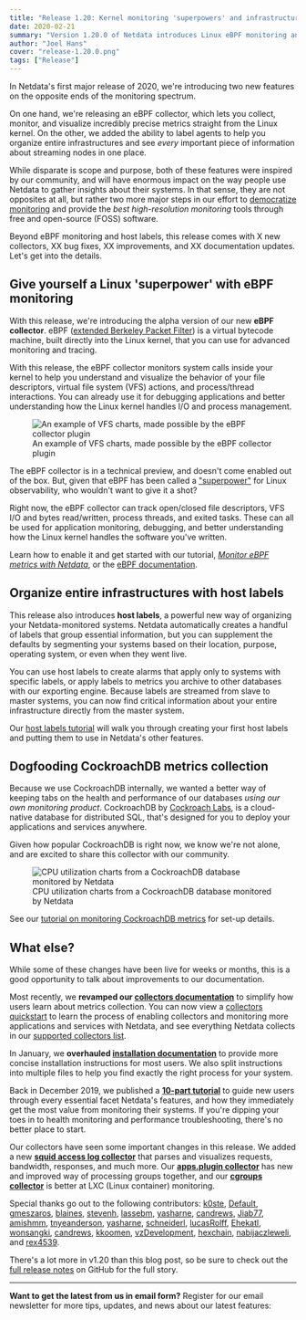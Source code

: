 ```yaml
---
title: "Release 1.20: Kernel monitoring 'superpowers' and infrastructure-wide labels" 
date: 2020-02-21
summary: "Version 1.20.0 of Netdata introduces Linux eBPF monitoring and host labels that help you organize your infrastructure, in addition to CockroachDB monitoring and brand-new documentation to make learning about Netdata easier." 
author: "Joel Hans" 
cover: "release-1.20.0.png" 
tags: ["Release"]
---
```


In Netdata's first major release of 2020, we're introducing two new features on the opposite ends of the monitoring
spectrum.

On one hand, we're releasing an eBPF collector, which lets you collect, monitor, and visualize incredibly precise
metrics straight from the Linux kernel. On the other, we added the ability to label agents to help you organize entire
infrastructures and see _every_ important piece of information about streaming nodes in one place.

While disparate is scope and purpose, both of these features were inspired by our community, and will have enormous
impact on the way people use Netdata to gather insights about their systems. In that sense, they are not opposites at
all, but rather two more major steps in our effort to [democratize
monitoring](https://blog.netdata.cloud/posts/redefining-monitoring-netdata/) and provide the _best high-resolution
monitoring_ tools through free and open-source (FOSS) software.

Beyond eBPF monitoring and host labels, this release comes with X new collectors, XX bug fixes, XX improvements, and XX
documentation updates. Let's get into the details.

<!--more-->

## Give yourself a Linux 'superpower' with eBPF monitoring

With this release, we're introducing the alpha version of our new **eBPF collector**. eBPF ([extended Berkeley Packet
Filter](https://lwn.net/Articles/740157/)) is a virtual bytecode machine, built directly into the Linux kernel, that you
can use for advanced monitoring and tracing.

With this release, the eBPF collector monitors system calls inside your kernel to help you understand and visualize the
behavior of your file descriptors, virtual file system (VFS) actions, and process/thread interactions. You can already
use it for debugging applications and better understanding how the Linux kernel handles I/O and process management.

<figure>
  <img src="https://user-images.githubusercontent.com/1153921/74746434-ad6a1e00-5222-11ea-858a-a7882617ae02.png" alt="An example of VFS charts, made possible by the eBPF collector plugin">
  <figcaption>An example of VFS charts, made possible by the eBPF collector plugin</figcaption>
</figure>

The eBPF collector is in a technical preview, and doesn't come enabled out of the box. But, given that eBPF has been
called a ["superpower"](http://www.brendangregg.com/blog/2016-03-05/linux-bpf-superpowers.html) for Linux observability,
who wouldn't want to give it a shot?

Right now, the eBPF collector can track open/closed file descriptors, VFS I/O and bytes read/written, process threads,
and exited tasks. These can all be used for application monitoring, debugging, and better understanding how the Linux
kernel handles the software you've written.

Learn how to enable it and get started with our tutorial, [_Monitor eBPF metrics with
Netdata_](https://docs.netdata.cloud/docs/tutorials/monitor-ebpf-linux/), or the [eBPF
documentation](https://docs.netdata.cloud/collectors/ebpf_process.plugin/#enable-the-ebpf-plugin).

## Organize entire infrastructures with host labels

This release also introduces **host labels**, a powerful new way of organizing your Netdata-monitored systems. Netdata
automatically creates a handful of labels that group essential information, but you can supplement the defaults by
segmenting your systems based on their location, purpose, operating system, or even when they went live.

You can use host labels to create alarms that apply only to systems with specific labels, or apply labels to metrics you
archive to other databases with our exporting engine. Because labels are streamed from slave to master systems, you can
now find critical information about your entire infrastructure directly from the master system.

Our [host labels tutorial](https://docs.netdata.cloud/docs/tutorials/using-host-labels/) will walk you through creating
your first host labels and putting them to use in Netdata's other features.

## Dogfooding CockroachDB metrics collection

Because we use CockroachDB internally, we wanted a better way of keeping tabs on the health and performance of our
databases _using our own monitoring product_. CockroachDB by [Cockroach Labs](https://www.cockroachlabs.com/), is a cloud-native database for distributed SQL, that's designed for you to deploy your applications and services anywhere.

Given how popular CockroachDB is right now, we know we're not alone, and are excited to share this collector with our
community.

<figure>
  <img src="https://user-images.githubusercontent.com/1153921/73564467-d7e36b00-441c-11ea-9ec9-b5d5ea7277d4.png" alt="CPU utilization charts from a CockroachDB database monitored by Netdata">
  <figcaption>CPU utilization charts from a CockroachDB database monitored by Netdata</figcaption>
</figure>

See our [tutorial on monitoring CockroachDB metrics](https://docs.netdata.cloud/docs/tutorials/monitor-cockroachdb/) for
set-up details.

## What else?

While some of these changes have been live for weeks or months, this is a good opportunity to talk about improvements to
our documentation.

Most recently, we **revamped our [collectors documentation](https://docs.netdata.cloud/collectors/)** to
simplify how users learn about metrics collection. You can now view a [collectors
quickstart](https://docs.netdata.cloud/collectors/quickstart/) to learn the process of enabling collectors and
monitoring more applications and services with Netdata, and see everything Netdata collects in our [supported collectors
list](https://docs.netdata.cloud/collectors/collectors/).

In January, we **overhauled [installation documentation](https://docs.netdata.cloud/packaging/installer/)** to provide
more concise installation instructions for most users. We also split instructions into multiple files to help you find
exactly the right process for your system.

Back in December 2019, we published a [**10-part tutorial**](https://docs.netdata.cloud/docs/step-by-step/step-00/) to
guide new users through every essential facet Netdata's features, and how they immediately get the most value from
monitoring their systems. If you're dipping your toes in to health monitoring and performance troubleshooting, there's
no better place to start.

Our collectors have seen some important changes in this release. We added a new [**squid access log
collector**](https://docs.netdata.cloud/collectors/go.d.plugin/modules/squidlog/#squid-logs-monitoring-with-netdata)
that parses and visualizes requests, bandwidth, responses, and much more. Our [**apps.plugin
collector**](https://docs.netdata.cloud/collectors/apps.plugin/) has new and improved way of processing groups together,
and our [**cgroups collector**](https://docs.netdata.cloud/collectors/cgroups.plugin/) is better at LXC (Linux
container) monitoring.

Special thanks go out to the following contributors: [k0ste](https://github.com/k0ste),
[DefauIt](https://github.com/DefauIt), [gmeszaros](https://github.com/gmeszaros), [blaines](https://github.com/blaines),
[stevenh](https://github.com/stevenh), [lassebm](https://github.com/lassebm), [yasharne](https://github.com/yasharne),
[candrews](https://github.com/candrews), [Jiab77](https://github.com/Jiab77), [amishmm](https://github.com/amishmm),
[tnyeanderson](https://github.com/tnyeanderson), [yasharne](https://github.com/yasharne),
[schneiderl](https://github.com/schneiderl), [lucasRolff](https://github.com/lucasRolff),
[Ehekatl](https://github.com/Ehekatl), [wonsangki](https://github.com/wonsangki),
[candrews](https://github.com/candrews), [kkoomen](https://github.com/kkoomen),
[vzDevelopment](https://github.com/vzDevelopment), [hexchain](https://github.com/hexchain),
[nabijaczleweli](https://github.com/nabijaczleweli), and [rex4539](https://github.com/rex4539).

There's a lot more in v1.20 than this blog post, so be sure to check out the [full release
notes](https://github.com/netdata/netdata/releases/tag/v1.20.0) on GitHub for the full story.

---

**Want to get the latest from us in email form?** Register for our email newsletter for more tips, updates, and news
about our latest features:

<script charset="utf-8" type="text/javascript" src="//js.hsforms.net/forms/shell.js"></script>
<script>
  hbspt.forms.create({
    portalId: "4567453",
    formId: "6a20deb5-a1e6-4312-9c4d-f6862f947fe0"
});
</script>
